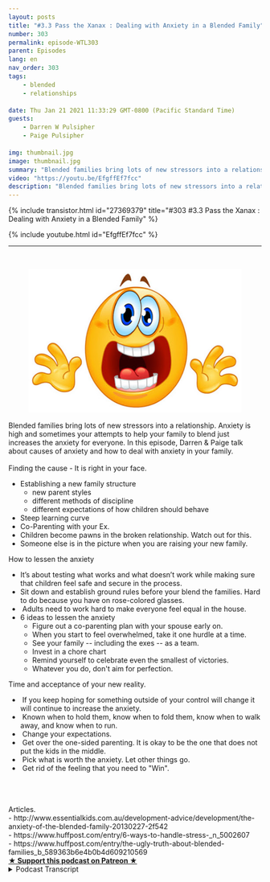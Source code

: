 ```yaml
---
layout: posts
title: "#3.3 Pass the Xanax : Dealing with Anxiety in a Blended Family"
number: 303
permalink: episode-WTL303
parent: Episodes
lang: en
nav_order: 303
tags:
    - blended
    - relationships

date: Thu Jan 21 2021 11:33:29 GMT-0800 (Pacific Standard Time)
guests:
    - Darren W Pulsipher
    - Paige Pulsipher

img: thumbnail.jpg
image: thumbnail.jpg
summary: "Blended families bring lots of new stressors into a relationship. Anxiety is high and sometimes your attempts to help your family to blend just increases the anxiety for everyone. In this episode, Darren & Paige talk about causes of anxiety and how to deal with anxiety in your family."
video: "https://youtu.be/EfgffEf7fcc"
description: "Blended families bring lots of new stressors into a relationship. Anxiety is high and sometimes your attempts to help your family to blend just increases the anxiety for everyone. In this episode, Darren & Paige talk about causes of anxiety and how to deal with anxiety in your family."
---
```


<div>
{% include transistor.html id="27369379" title="#303 #3.3 Pass the Xanax : Dealing with Anxiety in a Blended Family" %}

{% include youtube.html id="EfgffEf7fcc" %}
</div>

---

<html><head></head><body><div>&nbsp;<br><figure data-trix-attachment="{&quot;contentType&quot;:&quot;image&quot;,&quot;height&quot;:286,&quot;url&quot;:&quot;https://1.bp.blogspot.com/-iIuIevdaKIA/Xo_wFiAGrII/AAAAAAAFMuE/BgNiqMuA7TgB6hh2XmUR4-R_WeEZrGkAwCPcBGAYYCw/w485-h286/Stress_%2BYayayoyo.jpg&quot;,&quot;width&quot;:485}" data-trix-content-type="image" class="attachment attachment--preview"><img src="./image0.jpg" width="485" height="286"><figcaption class="attachment__caption"></figcaption></figure></div><div>Blended families bring lots of new stressors into a relationship. Anxiety is high and sometimes your attempts to help your family to blend just increases the anxiety for everyone. In this episode, Darren &amp; Paige talk about causes of anxiety and how to deal with anxiety in your family.</div><div><br></div><div>Finding the cause - It is right in your face.</div><ul><li>Establishing a new family structure<ul><li>new parent styles</li><li>different methods of discipline</li><li>different expectations of how children should behave</li></ul></li><li>Steep learning curve</li><li>Co-Parenting with your Ex.&nbsp;</li><li>Children become pawns in the broken relationship. Watch out for this.</li><li>Someone else is in the picture when you are raising your new family.</li></ul><div>How to lessen the anxiety</div><ul><li>It’s about testing what works and what doesn’t work while making sure that children feel safe and secure in the process.</li><li>Sit down and establish ground rules before your blend the families. Hard to do because you have on rose-colored glasses.</li><li>&nbsp;Adults need to work hard to make everyone feel equal in the house.</li><li>6 ideas to lessen the anxiety<ul><li>Figure out a co-parenting plan with your spouse early on.</li><li>When you start to feel overwhelmed, take it one hurdle at a time.</li><li>See your family -- including the exes -- as a team.</li><li>Invest in a chore chart</li><li>Remind yourself to celebrate even the smallest of victories.</li><li>Whatever you do, don't aim for perfection.</li></ul></li></ul><div>Time and acceptance of your new reality.</div><ul><li>&nbsp;If you keep hoping for something outside of your control will change it will continue to increase the anxiety.</li><li>&nbsp;Known when to hold them, know when to fold them, know when to walk away, and know when to run.</li><li>&nbsp;Change your expectations.&nbsp;</li><li>&nbsp;Get over the one-sided parenting. It is okay to be the one that does not put the kids in the middle.</li><li>&nbsp;Pick what is worth the anxiety. Let other things go.</li><li>&nbsp;Get rid of the feeling that you need to "Win".</li></ul><div><br></div><div><br></div><div><br></div><div>Articles.</div><div>- http://www.essentialkids.com.au/development-advice/development/the-anxiety-of-the-blended-family-20130227-2f542</div><div>- https://www.huffpost.com/entry/6-ways-to-handle-stress-_n_5002607</div><div>- https://www.huffpost.com/entry/the-ugly-truth-about-blended-families_b_589363b6e4b0b4d609210569</div>
<strong>
  <a href="https://www.patreon.com/wheresthelemonade" target="_donate" rel="payment" title="★ Support this podcast on Patreon ★">★ Support this podcast on Patreon ★</a>
</strong></body></html>

<details>
<summary> Podcast Transcript </summary>

<p></p>

</details>
